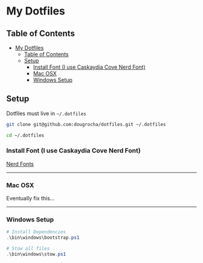 # My Dotfiles

## Table of Contents

- [My Dotfiles](#my-dotfiles)
  - [Table of Contents](#table-of-contents)
  - [Setup](#setup)
    - [Install Font (I use Caskaydia Cove Nerd Font)](#install-font-i-use-caskaydia-cove-nerd-font)
    - [Mac OSX](#mac-osx)
    - [Windows Setup](#windows-setup)

## Setup

Dotfiles must live in `~/.dotfiles`

```bash
git clone git@github.com:dougrocha/dotfiles.git ~/.dotfiles

cd ~/.dotfiles
```

### Install Font (I use Caskaydia Cove Nerd Font)

[Nerd Fonts](https://www.nerdfonts.com/font-downloads)

---

### Mac OSX

Eventually fix this...

---

### Windows Setup

```powershell
# Install Dependencies
.\bin\windows\bootstrap.ps1

# Stow all files
.\bin\windows\stow.ps1
```

